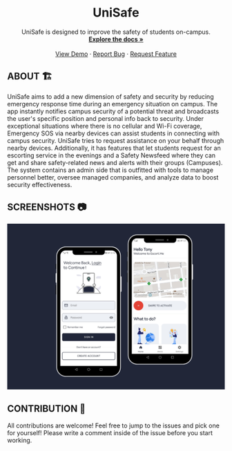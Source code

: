 <div align="center">

  <h1 align="center">UniSafe</h1>

  <p align="center">
    UniSafe is designed to improve the safety of students on-campus.
    <br />
    <a href="https://github.com/othneildrew/Best-README-Template"><strong>Explore the docs »</strong></a>
    <br />
    <br />
    <a href="https://github.com/othneildrew/Best-README-Template">View Demo</a>
    ·
    <a href="https://github.com/othneildrew/Best-README-Template/issues">Report Bug</a>
    ·
    <a href="https://github.com/othneildrew/Best-README-Template/issues">Request Feature</a>
  </p>
</div>

<!-- ABOUT THE PROJECT -->
## ABOUT 🏗

UniSafe aims to add a new dimension of safety and security by reducing emergency response time during an emergency situation on campus. The app instantly notifies campus security of a potential threat and broadcasts the user's specific position and personal info back to security. Under exceptional situations where there is no cellular and Wi-Fi coverage, Emergency SOS via nearby devices can assist students in connecting with campus security. UniSafe tries to request assistance on your behalf through nearby devices. Additionally, it has features that let students request for an escorting service in the evenings and a Safety Newsfeed where they can get and share safety-related news and alerts with their groups (Campuses). The system contains an admin side that is outfitted with tools to manage personnel better, oversee managed companies, and analyze data to boost security effectiveness.

## SCREENSHOTS 📷
<img src="/ddevices.png">

## CONTRIBUTION 🙌
All contributions are welcome! Feel free to jump to the issues and pick one for yourself! Please write a comment inside of the issue before you start working.

